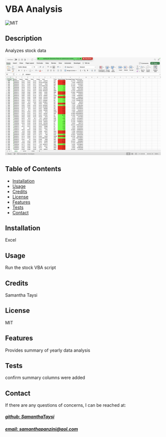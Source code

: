 # VBA Analysis
![MIT](https://img.shields.io/badge/License-MIT-blue)

## Description
Analyzes stock data

![app_image](Mockup.png)

## Table of Contents
- [Installation](#installation)
- [Usage](#usage)
- [Credits](#credits)
- [License](#license)
- [Features](#features)
- [Tests](#tests)
- [Contact](#contact)

## Installation
Excel

## Usage
Run the stock VBA script

## Credits
Samantha Taysi

## License
MIT

## Features
Provides summary of yearly data analysis

## Tests
confirm summary columns were added

## Contact
If there are any questions of concerns, I can be reached at:
##### [github: SamanthaTaysi](https://github.com/SamanthaTaysi)
##### [email: samanthapanzini@aol.com](mailto:samanthapanzini@aol.com)
